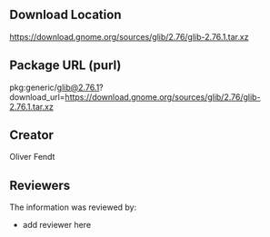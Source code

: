 ## Download Location

https://download.gnome.org/sources/glib/2.76/glib-2.76.1.tar.xz

## Package URL (purl)

pkg:generic/glib@2.76.1?download_url=https://download.gnome.org/sources/glib/2.76/glib-2.76.1.tar.xz

## Creator

Oliver Fendt

## Reviewers

The information was reviewed by:

* add reviewer here
